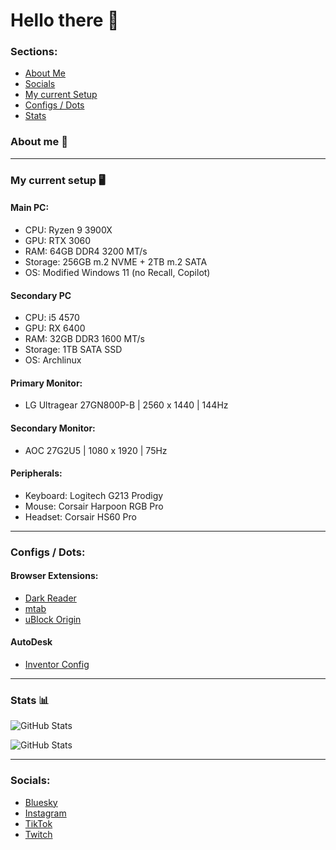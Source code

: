 # Hello there 👋

### Sections:
- [About Me](#about-me-)
- [Socials](#socials)
- [My current Setup](#my-current-setup-%EF%B8%8F)
- [Configs / Dots](#configs--dots)
- [Stats](#stats-)

### About me 👤

___
### My current setup 🖥️

#### Main PC:
- CPU: Ryzen 9 3900X
- GPU: RTX 3060
- RAM: 64GB DDR4 3200 MT/s
- Storage: 256GB m.2 NVME + 2TB m.2 SATA
- OS: Modified Windows 11 (no Recall, Copilot)

#### Secondary PC
- CPU: i5 4570
- GPU: RX 6400
- RAM: 32GB DDR3 1600 MT/s
- Storage: 1TB SATA SSD
- OS: Archlinux

#### Primary Monitor:
- LG Ultragear 27GN800P-B | 2560 x 1440 | 144Hz
#### Secondary Monitor:
- AOC 27G2U5 | 1080 x 1920 | 75Hz

#### Peripherals:
- Keyboard: Logitech G213 Prodigy
- Mouse: Corsair Harpoon RGB Pro
- Headset: Corsair HS60 Pro
___
### Configs / Dots:

#### Browser Extensions:
- [Dark Reader](configs/BrowserExtensions/DarkReader)
- [mtab](configs/BrowserExtensions/mtab)
- [uBlock Origin](configs/BrowserExtensions/uBlockOrigin)

#### AutoDesk
- [Inventor Config](configs/AutoDesk)

___
### Stats 📊

![GitHub Stats](https://github-readme-stats.vercel.app/api?username=NoobieDevX&show_icons=true&hide_border=true&count_private=true&bg_color=24273a&title_color=c6a0f6&icon_color=c6a0f6&text_color=cad3f5)

![GitHub Stats](https://github-readme-stats.vercel.app/api/top-langs/?username=NoobieDevX&show_icons=true&hide_border=true&layout=compact&bg_color=24273a&title_color=c6a0f6&icon_color=c6a0f6&text_color=cad3f5)

___
### Socials: 
- [Bluesky](https://bsky.app/profile/mcxt.bsky.social)
- [Instagram](https://www.instagram.com/_henri.161)
- [TikTok](https://www.tiktok.com/@_mcxt)
- [Twitch](https://www.twitch.tv/noobiedevx)
